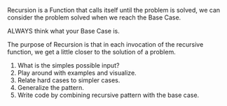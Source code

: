 Recursion is a Function that calls itself until the problem is solved, we can consider the problem solved when we reach the Base Case.

ALWAYS think what your Base Case is.

The purpose of Recursion is that in each invocation of the recursive function, we get a little closer to the solution of a problem.

1. What is the simples possible input?
2. Play around with examples and visualize.
3. Relate hard cases to simpler cases.
4. Generalize the pattern.
5. Write code by combining recursive pattern with the base case.